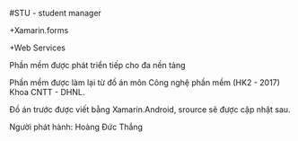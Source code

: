 #STU - student manager 

  +Xamarin.forms

  +Web Services

Phần mềm được phát triển tiếp cho đa nền tảng

Phần mềm được làm lại từ đồ án môn Công nghệ phần mềm (HK2 - 2017) Khoa CNTT - DHNL.

Đồ án trước được viết bằng Xamarin.Android, srource sẽ được cập nhật sau.

Người phát hành: Hoàng Đức Thắng
